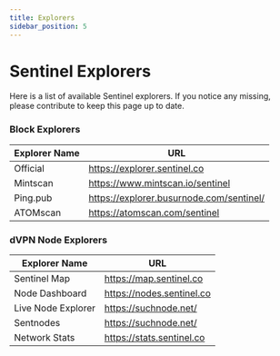 ```yaml
---
title: Explorers
sidebar_position: 5
---
```


# Sentinel Explorers

Here is a list of available Sentinel explorers. If you notice any missing, please contribute to keep this page up to date.

### Block Explorers

| Explorer Name | URL                                       |
|---------------|-------------------------------------------|
| Official      | https://explorer.sentinel.co           |
| Mintscan      | https://www.mintscan.io/sentinel           |
| Ping.pub      | https://explorer.busurnode.com/sentinel/                  |
| ATOMscan      | https://atomscan.com/sentinel           |


### dVPN Node Explorers

| Explorer Name | URL                                       |
|---------------|-------------------------------------------|
| Sentinel Map      | https://map.sentinel.co           |
| Node Dashboard      | https://nodes.sentinel.co           |
| Live Node Explorer      | https://suchnode.net/           |
| Sentnodes      | https://suchnode.net/           |
| Network Stats      | https://stats.sentinel.co           |